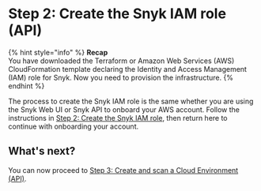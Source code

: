 # Step 2: Create the Snyk IAM role (API)

{% hint style="info" %}
**Recap**\
You have downloaded the Terraform or Amazon Web Services (AWS) CloudFormation template declaring the Identity and Access Management (IAM) role for Snyk. Now you need to provision the infrastructure.
{% endhint %}

The process to create the Snyk IAM role is the same whether you are using the Snyk Web UI or Snyk API to onboard your AWS account. Follow the instructions in [Step 2: Create the Snyk IAM role](../snyk-cloud-for-aws-web-ui/step-2-create-the-snyk-iam-role.md), then return here to continue with onboarding your account.

## What's next?

You can now proceed to [Step 3: Create and scan a Cloud Environment (API)](step-3-create-and-scan-a-snyk-cloud-environment.md).
